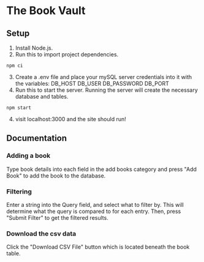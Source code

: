 # The Book Vault

## Setup
1. Install Node.js.
2. Run this to import project dependencies.
```
npm ci
```
3. Create a .env file and place your mySQL server credentials into it with the variables:
    DB_HOST
    DB_USER
    DB_PASSWORD
    DB_PORT
3. Run this to start the server. Running the server will create the necessary database and tables.
```
npm start
```
4. visit localhost:3000 and the site should run!

## Documentation
### Adding a book
Type book details into each field in the add books category and press "Add Book" to add the book to the database.
### Filtering
Enter a string into the Query field, and select what to filter by. This will determine what the query is compared to for each entry. Then, press "Submit Filter" to get the filtered results.
### Download the csv data
Click the "Download CSV File" button which is located beneath the book table.
